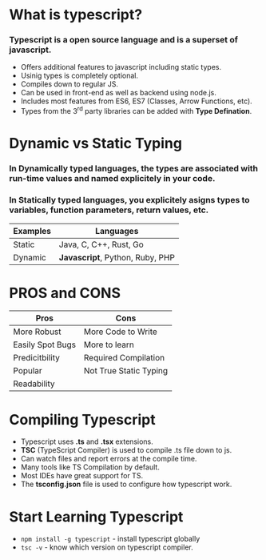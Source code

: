 # What is typescript?

### Typescript is a open source language and is a superset of javascript.

- Offers additional features to javascript including static types.
- Usinig types is completely optional.
- Compiles down to regular JS.
- Can be used in front-end as well as backend using node.js.
- Includes most features from ES6, ES7 (Classes, Arrow Functions, etc).
- Types from the 3<sup>rd</sup> party libraries can be added with **Type Defination**.

# Dynamic vs Static Typing

### In **Dynamically typed languages**, the types are associated with run-time values and named explicitely in your code.

### In **Statically typed languages**, you explicitely asigns types to variables, function parameters, return values, etc.

| Examples | Languages |
| ----------- | ----------- |
| Static  | Java, C, C++, Rust, Go |
| Dynamic| **Javascript**, Python, Ruby, PHP |

# PROS and CONS

| Pros | Cons |
| ----------- | ----------- |
| More Robust | More Code to Write |
| Easily Spot Bugs | More to learn |
| Predicitbility | Required Compilation |
| Popular | Not True Static Typing |
| Readability |  |

# Compiling Typescript

- Typescript uses **.ts** and **.tsx** extensions.
- **TSC** (TypeScript Compiler) is used to compile .ts file down to js.
- Can watch files and report errors at the compile time.
- Many tools like TS Compilation by default.
- Most IDEs have great support for TS.
- The **tsconfig.json** file is used to configure how typescript work.

# Start Learning Typescript

- `npm install -g typescript` - install typescript globally
- `tsc -v` - know which version on typescript compiler.